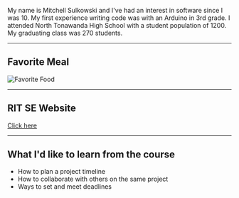 My name is Mitchell Sulkowski and I've had an interest in software since I was 10. My first experience writing code was with an Arduino in 3rd grade.
I attended North Tonawanda High School with a student population of 1200. My graduating class was 270 students.

---

## Favorite Meal
![Favorite Food](https://www.visitbuffaloniagara.com/content/uploads/2017/03/crowsnest_16x9_VBN-768x431.jpg)

---

## RIT SE Website

[Click here](https://www.rit.edu/computing/department-software-engineering)

---
## What I'd like to learn from the course

 - How to plan a project timeline
 - How to collaborate with others on the same project
 - Ways to set and meet deadlines
